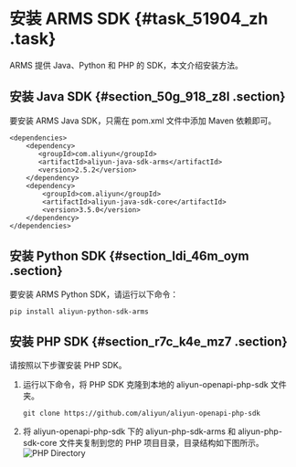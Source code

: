 # 安装 ARMS SDK {#task_51904_zh .task}

ARMS 提供 Java、Python 和 PHP 的 SDK，本文介绍安装方法。

## 安装 Java SDK {#section_50g_918_z8l .section}

要安装 ARMS Java SDK，只需在 pom.xml 文件中添加 Maven 依赖即可。

``` {#codeblock_l3h_ptm_20j}
<dependencies>
    <dependency>
       <groupId>com.aliyun</groupId>
       <artifactId>aliyun-java-sdk-arms</artifactId>
       <version>2.5.2</version>
    </dependency>
    <dependency>
        <groupId>com.aliyun</groupId>
        <artifactId>aliyun-java-sdk-core</artifactId>
        <version>3.5.0</version>
    </dependency>
</dependencies>
```

## 安装 Python SDK {#section_ldi_46m_oym .section}

要安装 ARMS Python SDK，请运行以下命令：

``` {#codeblock_bpv_sqm_de3}
pip install aliyun-python-sdk-arms
```

## 安装 PHP SDK {#section_r7c_k4e_mz7 .section}

请按照以下步骤安装 PHP SDK。

1.  运行以下命令，将 PHP SDK 克隆到本地的 aliyun-openapi-php-sdk 文件夹。 

    ``` {#codeblock_w3f_g33_1q6}
    git clone https://github.com/aliyun/aliyun-openapi-php-sdk
    ```

2.  将 aliyun-openapi-php-sdk 下的 aliyun-php-sdk-arms 和 aliyun-php-sdk-core 文件夹复制到您的 PHP 项目目录，目录结构如下图所示。 ![PHP Directory](http://static-aliyun-doc.oss-cn-hangzhou.aliyuncs.com/assets/img/152342/156647424143309_zh-CN.png) 

